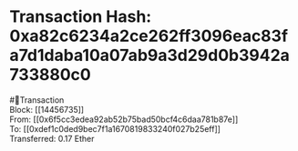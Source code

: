 
Transaction Hash: 0xa82c6234a2ce262ff3096eac83fa7d1daba10a07ab9a3d29d0b3942a733880c0
====================================================================================
  
#💸Transaction  
Block: [[14456735]]  
From: [[0x6f5cc3edea92ab52b75bad50bcf4c6daa781b87e]]  
To: [[0xdef1c0ded9bec7f1a1670819833240f027b25eff]]  
Transferred: 0.17 Ether